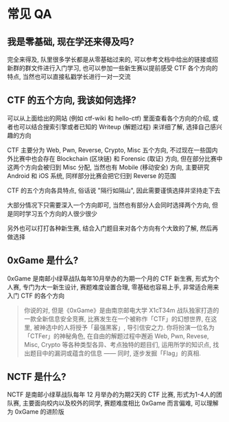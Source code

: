 # 常见 QA

## 我是零基础, 现在学还来得及吗?

完全来得及, 队里很多学长都是从零基础过来的, 可以参考文档中给出的链接或招新群的群文件进行入门学习, 也可以参加一些新生赛以提前感受 CTF 各个方向的特点, 当然也可以直接私戳学长进行一对一交流

## CTF 的五个方向, 我该如何选择?

可以从上面给出的网站 (例如 ctf-wiki 和 hello-ctf) 里面查看各个方向的介绍, 或者也可以结合搜索引擎或者已知的 Writeup (解题过程) 来详细了解, 选择自己感兴趣的方向

CTF 主要分为 Web, Pwn, Reverse, Crypto, Misc 五个方向, 不过现在一些国内外比赛中也会存在 Blockchain (区块链) 和 Forensic (取证) 方向, 但在部分比赛中这两个方向会被归到 Misc 分配, 当然也有 Mobile (移动安全) 方向, 主要研究 Android 和 iOS 系统, 同样部分比赛会把它归到 Reverse 的范围

CTF 的五个方向各具特点, 俗话说 "隔行如隔山", 因此需要谨慎选择并坚持走下去

大部分情况下只需要深入一个方向即可, 当然也有部分人会同时选择两个方向, 但是同时学习五个方向的人很少很少

另外也可以打打各种新生赛, 结合入门题目来对各个方向有个大致的了解, 然后再做选择

## 0xGame 是什么?
0xGame 是南邮小绿草战队每年10月举办的为期一个月的 CTF 新生赛, 形式为个人赛, 专门为大一新生设计, 赛题难度设置合理, 零基础也容易上手, 非常适合用来入门 CTF 的各个方向

> 你说的对, 但是《0xGame》是由南京邮电大学 X1cT34m 战队独家打造的一款全新信息安全竞赛, 比赛发生在一个被称作「CTF」的幻想世界, 在这里, 被神选中的人将授予「最强黑客」, 导引信安之力. 你将扮演一位名为「CTFer」的神秘角色, 在自由的解题过程中邂逅 Web, Pwn, Revese, Misc, Crypto 等各种类型各异、考点独特的题目们, 运用所学的知识点, 找出题目中的漏洞或蕴含的信息 —— 同时, 逐步发掘「Flag」的真相.

## NCTF 是什么?

NCTF 是南邮小绿草战队每年 12 月举办的为期2天的 CTF 比赛, 形式为1-4人的团队赛, 主要面向校内以及校外的同学, 赛题难度相比 0xGame 而言偏难, 可以理解为 0xGame 的进阶版


